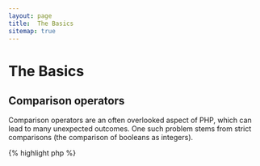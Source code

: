 ```yaml
---
layout: page
title:  The Basics
sitemap: true
---
```


# The Basics

## Comparison operators

Comparison operators are an often overlooked aspect of PHP, which can lead to many unexpected outcomes. One such
problem stems from strict comparisons (the comparison of booleans as integers).

{% highlight php %}
<?php
$a = 5;   // 5 as an integer

var_dump($a == 5);       // compare value; return true
var_dump($a == '5');     // compare value (ignore type); return true
var_dump($a === 5);      // compare type/value (integer vs. integer); return true
var_dump($a === '5');    // compare type/value (integer vs. string); return false

/**
 * Strict comparisons
 */
if (strpos('testing', 'test')) {    // 'test' is found at position 0, which is interpreted as the boolean 'false'
    // code...
}

// vs.

if (strpos('testing', 'test') !== false) {    // true, as strict comparison was made (0 !== false)
    // code...
}
{% endhighlight %}

* [Comparison operators](http://php.net/language.operators.comparison)
* [Comparison table](http://php.net/types.comparisons)
* [Comparison cheatsheet](http://phpcheatsheets.com/index.php?page=compare)

## Conditional statements

### If statements

While using 'if/else' statements within a function or class method, there is a common misconception that 'else' must be used
in conjunction to declare potential outcomes. However if the outcome is to define the return value, 'else' is not
necessary as 'return' will end the function, causing 'else' to become moot.

{% highlight php %}
<?php
function test($a)
{
    if ($a) {
        return true;
    } else {
        return false;
    }
}

// vs.

function test($a)
{
    if ($a) {
        return true;
    }
    return false;    // else is not necessary
}

// or even shorter:

function test($a)
{
    return (bool) $a;
}

{% endhighlight %}

* [If statements](http://php.net/control-structures.if)

### Switch statements

Switch statements are a great way to avoid typing endless if's and elseif's, but there are a few things to be aware of:

- Switch statements only compare values, and not the type (equivalent to '==')
- They Iterate case by case until a match is found. If no match is found, then the default is used (if defined)
- Without a 'break', they will continue to implement each case until reaching a break/return
- Within a function, using 'return' alleviates the need for 'break' as it ends the function

{% highlight php %}
<?php
$answer = test(2);    // the code from both 'case 2' and 'case 3' will be implemented

function test($a)
{
    switch ($a) {
        case 1:
            // code...
            break;             // break is used to end the switch statement
        case 2:
            // code...         // with no break, comparison will continue to 'case 3'
        case 3:
            // code...
            return $result;    // within a function, 'return' will end the function
        default:
            // code...
            return $error;
    }
}
{% endhighlight %}

* [Switch statements](http://php.net/control-structures.switch)
* [PHP switch](http://phpswitch.com/)

## Global namespace

When using namespaces, you may find that internal functions are hidden by functions you wrote. To fix this, refer to
the global function by using a backslash before the function name.

{% highlight php %}
<?php
namespace phptherightway;

function fopen()
{
    $file = \fopen();    // Our function name is the same as an internal function.
                         // Execute the function from the global space by adding '\'.
}

function array()
{
    $iterator = new \ArrayIterator();    // ArrayIterator is an internal class. Using its name without a backslash
                                         // will attempt to resolve it within your namespace.
}
{% endhighlight %}

* [Global space](http://php.net/language.namespaces.global)
* [Global rules](http://php.net/userlandnaming.rules)

## Strings

### Concatenation

- If your line extends beyond the recommended line length (120 characters), consider concatenating your line
- For readability it is best to use concatenation operators over concatenating assignment operators
- While within the original scope of the variable, indent when concatenation uses a new line


{% highlight php %}
<?php
$a  = 'Multi-line example';    // concatenating assignment operator (.=)
$a .= "\n";
$a .= 'of what not to do';

// vs

$a = 'Multi-line example'      // concatenation operator (.)
    . "\n"                     // indenting new lines
    . 'of what to do';
{% endhighlight %}

* [String Operators](http://php.net/language.operators.string)

### String types

Strings are a series of characters, which should sound fairly simple. That said, there are a few different types of
strings and they offer slightly different syntax, with slightly different behaviors.

#### Single quotes

Single quotes are used to denote a "literal string". Literal strings do not attempt to parse special characters or
variables.

If using single quotes, you could enter a variable name into a string like so: `'some $thing'`, and you would see the
exact output of `some $thing`. If using double quotes, that would try to evaluate the `$thing` variable name and show
errors if no variable was found.


{% highlight php %}
<?php
echo 'This is my string, look at how pretty it is.';    // no need to parse a simple string

/**
 * Output:
 *
 * This is my string, look at how pretty it is.
 */
{% endhighlight %}

* [Single quote](http://php.net/language.types.string#language.types.string.syntax.single)

#### Double quotes

Double quotes are the Swiss Army Knife of strings. They will not only parse variables as mentioned above, but all sorts
of special characters, like `\n` for newline, `\t` for a tab, etc.

{% highlight php %}
<?php
echo 'phptherightway is ' . $adjective . '.'     // a single quotes example that uses multiple concatenating for
    . "\n"                                       // variables and escaped string
    . 'I love learning' . $code . '!';

// vs

echo "phptherightway is $adjective.\n I love learning $code!"  // Instead of multiple concatenating, double quotes
                                                               // enables us to use a parsable string
{% endhighlight %}

Double quotes can contain variables; this is called "interpolation".

{% highlight php %}
<?php
$juice = 'plum';
echo "I like $juice juice";    // Output: I like plum juice
{% endhighlight %}

When using interpolation, it is often the case that the variable will be touching another character. This will result
in some confusion as to what is the name of the variable, and what is a literal character.

To fix this problem, wrap the variable within a pair of curly brackets.

{% highlight php %}
<?php
$juice = 'plum';
echo "I drank some juice made of $juices";    // $juice cannot be parsed

// vs

$juice = 'plum';
echo "I drank some juice made of {$juice}s";    // $juice will be parsed

/**
 * Complex variables will also be parsed within curly brackets
 */

$juice = array('apple', 'orange', 'plum');
echo "I drank some juice made of {$juice[1]}s";   // $juice[1] will be parsed
{% endhighlight %}

* [Double quotes](http://php.net/language.types.string#language.types.string.syntax.double)

#### Nowdoc syntax

Nowdoc syntax was introduced in 5.3 and internally behaves the same way as single quotes except it is suited toward the
use of multi-line strings without the need for concatenating.

{% highlight php %}
<?php
$str = <<<'EOD'             // initialized by <<<
Example of string
spanning multiple lines
using nowdoc syntax.
$a does not parse.
EOD;                        // closing 'EOD' must be on it's own line, and to the left most point

/**
 * Output:
 *
 * Example of string
 * spanning multiple lines
 * using nowdoc syntax.
 * $a does not parse.
 */
{% endhighlight %}

* [Nowdoc syntax](http://php.net/language.types.string#language.types.string.syntax.nowdoc)

#### Heredoc syntax

Heredoc syntax internally behaves the same way as double quotes except it is suited toward the use of multi-line
strings without the need for concatenating.

{% highlight php %}
<?php
$a = 'Variables';

$str = <<<EOD               // initialized by <<<
Example of string
spanning multiple lines
using heredoc syntax.
$a are parsed.
EOD;                        // closing 'EOD' must be on it's own line, and to the left most point

/**
 * Output:
 *
 * Example of string
 * spanning multiple lines
 * using heredoc syntax.
 * Variables are parsed.
 */
{% endhighlight %}

* [Heredoc syntax](http://php.net/language.types.string#language.types.string.syntax.heredoc)

### Which is quicker?

There is a myth floating around that single quote strings are fractionally quicker than double quote strings. This is
fundamentally not true.

If you are defining a single string and not trying to concatenate values or anything complicated, then either a single
or double quoted string will be entirely identical. Neither are quicker.

If you are concatenating multiple strings of any type, or interpolate values into a double quoted string, then the
results can vary. If you are working with a small number of values, concatenation is minutely faster. With a lot of
values, interpolating is minutely faster.

Regardless of what you are doing with strings, none of the types will ever have any noticeable impact on your
application. Trying to rewrite code to use one or the other is always an exercise in futility, so avoid this micro-
optimization unless you really understand the meaning and impact of the differences.

* [Disproving the Single Quotes Performance Myth](http://nikic.github.io/2012/01/09/Disproving-the-Single-Quotes-Performance-Myth.html)


## Ternary operators

Ternary operators are a great way to condense code, but are often used in excess. While ternary operators can be
stacked/nested, it is advised to use one per line for readability.

{% highlight php %}
<?php
$a = 5;
echo ($a == 5) ? 'yay' : 'nay';
{% endhighlight %}

In comparison, here is an example that sacrifices all forms of readability for the sake of reducing the line count.

{% highlight php %}
<?php
echo ($a) ? ($a == 5) ? 'yay' : 'nay' : ($b == 10) ? 'excessive' : ':(';    // excess nesting, sacrificing readability
{% endhighlight %}

To 'return' a value with ternary operators use the correct syntax.

{% highlight php %}
<?php
$a = 5;
echo ($a == 5) ? return true : return false;    // this example will output an error

// vs

$a = 5;
return ($a == 5) ? 'yay' : 'nope';    // this example will return 'yay'

{% endhighlight %}

It should be noted that you do not need to use a ternary operator for returning a boolean value. An example of this
would be.

{% highlight php %}
<?php
$a = 3;
return ($a == 3) ? true : false; // Will return true or false if $a == 3

// vs

$a = 3;
return $a == 3; // Will return true or false if $a == 3

{% endhighlight %}

This can also be said for all operations(===, !==, !=, == etc).

#### Utilising brackets with ternary operators for form and function

When utilising a ternary operator, brackets can play their part to improve code readability and also to include unions
within blocks of statements. An example of when there is no requirement to use bracketing is:

{% highlight php %}
<?php
$a = 3;
return ($a == 3) ? "yay" : "nope"; // return yay or nope if $a == 3

// vs

$a = 3;
return $a == 3 ? "yay" : "nope"; // return yay or nope if $a == 3
{% endhighlight %}

Bracketing also affords us the capability of creating unions within a statement block where the block will be checked
as a whole. Such as this example below which will return true if both ($a == 3 and $b == 4) are true and $c == 5 is
also true.

{% highlight php %}
<?php
return ($a == 3 && $b == 4) && $c == 5;
{% endhighlight %}

Another example is the snippet below which will return true if ($a != 3 AND $b != 4) OR $c == 5.

{% highlight php %}
<?php
return ($a != 3 && $b != 4) || $c == 5;
{% endhighlight %}

Since PHP 5.3, it is possible to leave out the middle part of the ternary operator.
Expression "expr1 ?: expr3" returns expr1 if expr1 evaluates to TRUE, and expr3 otherwise.

* [Ternary operators](http://php.net/language.operators.comparison)

## Variable declarations

At times, coders attempt to make their code "cleaner" by declaring predefined variables with a different name. What
this does in reality is to double the memory consumption of said script. For the example below, let us say an example
string of text contains 1MB worth of data, by copying the variable you've increased the scripts execution to 2MB.

{% highlight php %}
<?php
$about = 'A very long string of text';    // uses 2MB memory
echo $about;

// vs

echo 'A very long string of text';        // uses 1MB memory
{% endhighlight %}

* [Performance tips](http://web.archive.org/web/20140625191431/https://developers.google.com/speed/articles/optimizing-php)
